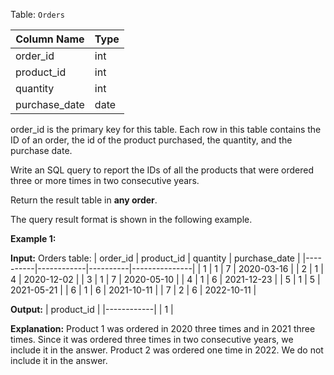 ﻿
Table:  `Orders`

| Column Name   | Type |
|---------------|------|
| order_id      | int  |
| product_id    | int  |
| quantity      | int  |
| purchase_date | date |

order_id is the primary key for this table.
Each row in this table contains the ID of an order, the id of the product purchased, the quantity, and the purchase date.

Write an SQL query to report the IDs of all the products that were ordered three or more times in two consecutive years.

Return the result table in  **any order**.

The query result format is shown in the following example.

**Example 1:**

**Input:** 
Orders table:
| order_id | product_id | quantity | purchase_date |
|----------|------------|----------|---------------|
| 1        | 1          | 7        | 2020-03-16    |
| 2        | 1          | 4        | 2020-12-02    |
| 3        | 1          | 7        | 2020-05-10    |
| 4        | 1          | 6        | 2021-12-23    |
| 5        | 1          | 5        | 2021-05-21    |
| 6        | 1          | 6        | 2021-10-11    |
| 7        | 2          | 6        | 2022-10-11    |

**Output:** 
| product_id |
|------------|
| 1          |

**Explanation:** 
Product 1 was ordered in 2020 three times and in 2021 three times. Since it was ordered three times in two consecutive years, we include it in the answer.
Product 2 was ordered one time in 2022. We do not include it in the answer.
